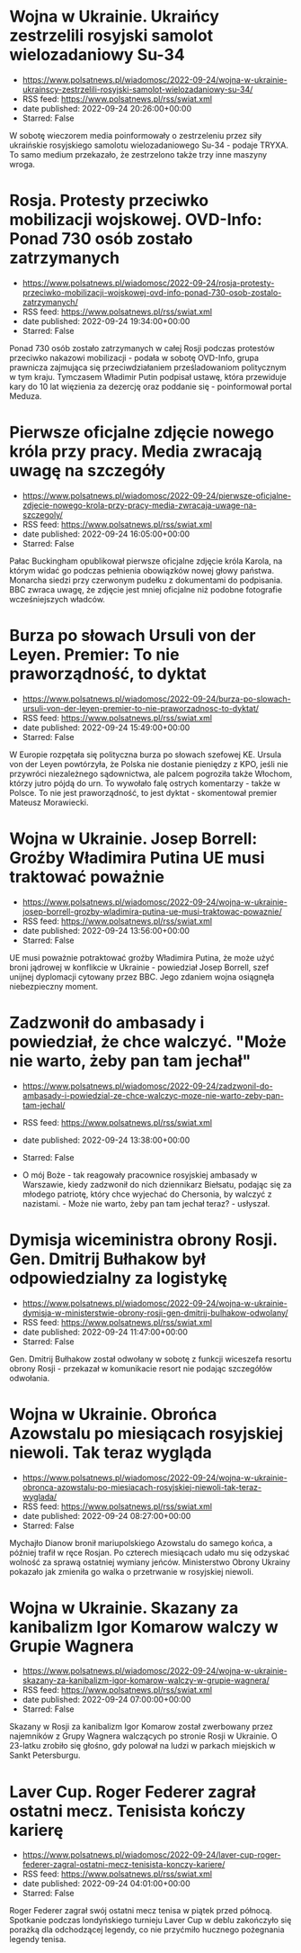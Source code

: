 # Wojna w Ukrainie. Ukraińcy zestrzelili rosyjski samolot wielozadaniowy Su-34
 - https://www.polsatnews.pl/wiadomosc/2022-09-24/wojna-w-ukrainie-ukrainscy-zestrzelili-rosyjski-samolot-wielozadaniowy-su-34/
 - RSS feed: https://www.polsatnews.pl/rss/swiat.xml
 - date published: 2022-09-24 20:26:00+00:00
 - Starred: False

W sobotę wieczorem media poinformowały o zestrzeleniu przez siły ukraińskie rosyjskiego samolotu wielozadaniowego Su-34 - podaje TRYXA. To samo medium przekazało, że zestrzelono także trzy inne maszyny wroga.

# Rosja. Protesty przeciwko mobilizacji wojskowej. OVD-Info: Ponad 730 osób zostało zatrzymanych
 - https://www.polsatnews.pl/wiadomosc/2022-09-24/rosja-protesty-przeciwko-mobilizacji-wojskowej-ovd-info-ponad-730-osob-zostalo-zatrzymanych/
 - RSS feed: https://www.polsatnews.pl/rss/swiat.xml
 - date published: 2022-09-24 19:34:00+00:00
 - Starred: False

Ponad 730 osób zostało zatrzymanych w całej Rosji podczas protestów przeciwko nakazowi mobilizacji - podała w sobotę OVD-Info, grupa prawnicza zajmująca się przeciwdziałaniem prześladowaniom politycznym w tym kraju. Tymczasem Władimir Putin podpisał ustawę, która przewiduje kary do 10 lat więzienia za dezercję oraz poddanie się - poinformował portal Meduza.

# Pierwsze oficjalne zdjęcie nowego króla przy pracy. Media zwracają uwagę na szczegóły
 - https://www.polsatnews.pl/wiadomosc/2022-09-24/pierwsze-oficjalne-zdjecie-nowego-krola-przy-pracy-media-zwracaja-uwage-na-szczegoly/
 - RSS feed: https://www.polsatnews.pl/rss/swiat.xml
 - date published: 2022-09-24 16:05:00+00:00
 - Starred: False

Pałac Buckingham opublikował pierwsze oficjalne zdjęcie króla Karola, na którym widać go podczas pełnienia obowiązków nowej głowy państwa. Monarcha siedzi przy czerwonym pudełku z dokumentami do podpisania. BBC zwraca uwagę, że zdjęcie jest mniej oficjalne niż podobne fotografie wcześniejszych władców.

# Burza po słowach Ursuli von der Leyen. Premier: To nie praworządność, to dyktat
 - https://www.polsatnews.pl/wiadomosc/2022-09-24/burza-po-slowach-ursuli-von-der-leyen-premier-to-nie-praworzadnosc-to-dyktat/
 - RSS feed: https://www.polsatnews.pl/rss/swiat.xml
 - date published: 2022-09-24 15:49:00+00:00
 - Starred: False

W Europie rozpętała się polityczna burza po słowach szefowej KE. Ursula von der Leyen powtórzyła, że Polska nie dostanie pieniędzy z KPO, jeśli nie przywróci niezależnego sądownictwa, ale palcem pogroziła także Włochom, którzy jutro pójdą do urn. To wywołało falę ostrych komentarzy - także w Polsce. To nie jest praworządność, to jest dyktat - skomentował premier Mateusz Morawiecki.

# Wojna w Ukrainie. Josep Borrell: Groźby Władimira Putina UE musi traktować poważnie
 - https://www.polsatnews.pl/wiadomosc/2022-09-24/wojna-w-ukrainie-josep-borrell-grozby-wladimira-putina-ue-musi-traktowac-powaznie/
 - RSS feed: https://www.polsatnews.pl/rss/swiat.xml
 - date published: 2022-09-24 13:56:00+00:00
 - Starred: False

UE musi poważnie potraktować groźby Władimira Putina, że ​​może użyć broni jądrowej w konflikcie w Ukrainie - powiedział Josep Borrell, szef unijnej dyplomacji cytowany przez BBC. Jego zdaniem wojna osiągnęła niebezpieczny moment.

# Zadzwonił do ambasady i powiedział, że chce walczyć. "Może nie warto, żeby pan tam jechał"
 - https://www.polsatnews.pl/wiadomosc/2022-09-24/zadzwonil-do-ambasady-i-powiedzial-ze-chce-walczyc-moze-nie-warto-zeby-pan-tam-jechal/
 - RSS feed: https://www.polsatnews.pl/rss/swiat.xml
 - date published: 2022-09-24 13:38:00+00:00
 - Starred: False

- O mój Boże - tak reagowały pracownice rosyjskiej ambasady w Warszawie, kiedy zadzwonił do nich dziennikarz Biełsatu, podając się za młodego patriotę, który chce wyjechać do Chersonia, by walczyć z nazistami. - Może nie warto, żeby pan tam jechał teraz? - usłyszał.

# Dymisja wiceministra obrony Rosji. Gen. Dmitrij Bułhakow był odpowiedzialny za logistykę
 - https://www.polsatnews.pl/wiadomosc/2022-09-24/wojna-w-ukrainie-dymisja-w-ministerstwie-obrony-rosji-gen-dmitrij-bulhakow-odwolany/
 - RSS feed: https://www.polsatnews.pl/rss/swiat.xml
 - date published: 2022-09-24 11:47:00+00:00
 - Starred: False

Gen. Dmitrij Bułhakow został odwołany w sobotę z funkcji wiceszefa resortu obrony Rosji - przekazał w komunikacie resort nie podając szczegółów odwołania.

# Wojna w Ukrainie. Obrońca Azowstalu po miesiącach rosyjskiej niewoli. Tak teraz wygląda
 - https://www.polsatnews.pl/wiadomosc/2022-09-24/wojna-w-ukrainie-obronca-azowstalu-po-miesiacach-rosyjskiej-niewoli-tak-teraz-wyglada/
 - RSS feed: https://www.polsatnews.pl/rss/swiat.xml
 - date published: 2022-09-24 08:27:00+00:00
 - Starred: False

Mychajło Dianow bronił mariupolskiego Azowstalu do samego końca, a później trafił w ręce Rosjan. Po czterech miesiącach udało mu się odzyskać wolność za sprawą ostatniej wymiany jeńców. Ministerstwo Obrony Ukrainy pokazało jak zmieniła go walka o przetrwanie w rosyjskiej niewoli.

# Wojna w Ukrainie. Skazany za kanibalizm Igor Komarow walczy w Grupie Wagnera
 - https://www.polsatnews.pl/wiadomosc/2022-09-24/wojna-w-ukrainie-skazany-za-kanibalizm-igor-komarow-walczy-w-grupie-wagnera/
 - RSS feed: https://www.polsatnews.pl/rss/swiat.xml
 - date published: 2022-09-24 07:00:00+00:00
 - Starred: False

Skazany w Rosji za kanibalizm Igor Komarow został zwerbowany przez najemników z Grupy Wagnera walczących po stronie Rosji w Ukrainie. O 23-latku zrobiło się głośno, gdy polował na ludzi w parkach miejskich w Sankt Petersburgu.

# Laver Cup. Roger Federer zagrał ostatni mecz. Tenisista kończy karierę
 - https://www.polsatnews.pl/wiadomosc/2022-09-24/laver-cup-roger-federer-zagral-ostatni-mecz-tenisista-konczy-kariere/
 - RSS feed: https://www.polsatnews.pl/rss/swiat.xml
 - date published: 2022-09-24 04:01:00+00:00
 - Starred: False

Roger Federer zagrał swój ostatni mecz tenisa w piątek przed północą. Spotkanie podczas londyńskiego turnieju Laver Cup w deblu zakończyło się porażką dla odchodzącej legendy, co nie przyćmiło hucznego pożegnania legendy tenisa.
